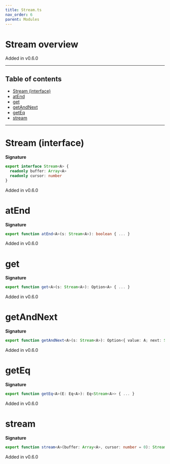 ```yaml
---
title: Stream.ts
nav_order: 6
parent: Modules
---
```


# Stream overview

Added in v0.6.0

---

<h2 class="text-delta">Table of contents</h2>

- [Stream (interface)](#stream-interface)
- [atEnd](#atend)
- [get](#get)
- [getAndNext](#getandnext)
- [getEq](#geteq)
- [stream](#stream)

---

# Stream (interface)

**Signature**

```ts
export interface Stream<A> {
  readonly buffer: Array<A>
  readonly cursor: number
}
```

Added in v0.6.0

# atEnd

**Signature**

```ts
export function atEnd<A>(s: Stream<A>): boolean { ... }
```

Added in v0.6.0

# get

**Signature**

```ts
export function get<A>(s: Stream<A>): Option<A> { ... }
```

Added in v0.6.0

# getAndNext

**Signature**

```ts
export function getAndNext<A>(s: Stream<A>): Option<{ value: A; next: Stream<A> }> { ... }
```

Added in v0.6.0

# getEq

**Signature**

```ts
export function getEq<A>(E: Eq<A>): Eq<Stream<A>> { ... }
```

Added in v0.6.0

# stream

**Signature**

```ts
export function stream<A>(buffer: Array<A>, cursor: number = 0): Stream<A> { ... }
```

Added in v0.6.0
